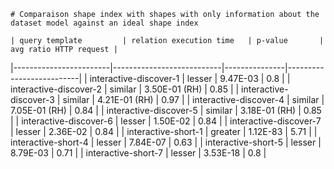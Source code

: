 
    # Comparaison shape index with shapes with only information about the dataset model against an ideal shape index
    
    | query template         | relation execution time   | p-value       |   avg ratio HTTP request |
|------------------------|---------------------------|---------------|--------------------------|
| interactive-discover-1 | lesser                    | 9.47E-03      |                     0.8  |
| interactive-discover-2 | similar                   | 3.50E-01 (RH) |                     0.85 |
| interactive-discover-3 | similar                   | 4.21E-01 (RH) |                     0.97 |
| interactive-discover-4 | similar                   | 7.05E-01 (RH) |                     0.84 |
| interactive-discover-5 | similar                   | 3.18E-01 (RH) |                     0.85 |
| interactive-discover-6 | lesser                    | 1.50E-02      |                     0.84 |
| interactive-discover-7 | lesser                    | 2.36E-02      |                     0.84 |
| interactive-short-1    | greater                   | 1.12E-83      |                     5.71 |
| interactive-short-4    | lesser                    | 7.84E-07      |                     0.63 |
| interactive-short-5    | lesser                    | 8.79E-03      |                     0.71 |
| interactive-short-7    | lesser                    | 3.53E-18      |                     0.8  |
    